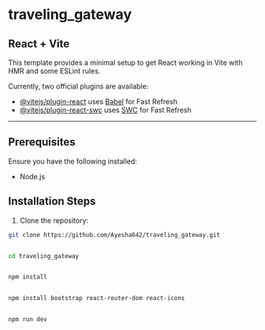 # traveling_gateway

## React + Vite

This template provides a minimal setup to get React working in Vite with HMR and some ESLint rules.

Currently, two official plugins are available:

- [@vitejs/plugin-react](https://github.com/vitejs/vite-plugin-react/blob/main/packages/plugin-react/README.md) uses [Babel](https://babeljs.io/) for Fast Refresh  
- [@vitejs/plugin-react-swc](https://github.com/vitejs/vite-plugin-react-swc) uses [SWC](https://swc.rs/) for Fast Refresh  

---

## Prerequisites

Ensure you have the following installed:

- Node.js

## Installation Steps

1. Clone the repository:

```bash
git clone https://github.com/Ayesha642/traveling_gateway.git


cd traveling_gateway


npm install


npm install bootstrap react-router-dom react-icons


npm run dev
